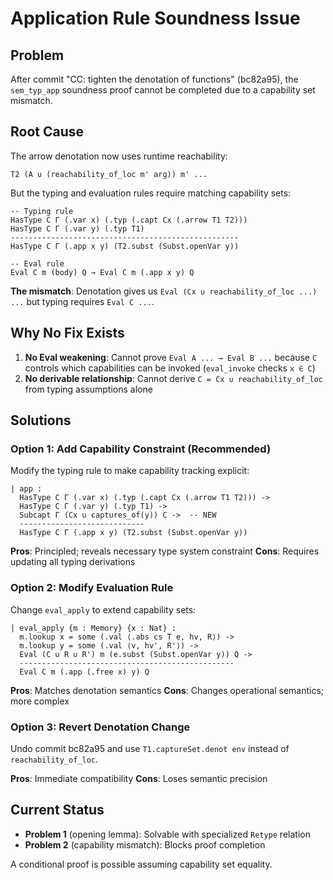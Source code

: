 # Application Rule Soundness Issue

## Problem

After commit "CC: tighten the denotation of functions" (bc82a95), the `sem_typ_app` soundness proof cannot be completed due to a capability set mismatch.

## Root Cause

The arrow denotation now uses runtime reachability:
```lean
T2 (A ∪ (reachability_of_loc m' arg)) m' ...
```

But the typing and evaluation rules require matching capability sets:
```lean
-- Typing rule
HasType C Γ (.var x) (.typ (.capt Cx (.arrow T1 T2)))
HasType C Γ (.var y) (.typ T1)
---------------------------------------------------
HasType C Γ (.app x y) (T2.subst (Subst.openVar y))

-- Eval rule
Eval C m (body) Q → Eval C m (.app x y) Q
```

**The mismatch**: Denotation gives us `Eval (Cx ∪ reachability_of_loc ...) ...` but typing requires `Eval C ...`.

## Why No Fix Exists

1. **No Eval weakening**: Cannot prove `Eval A ... → Eval B ...` because `C` controls which capabilities can be invoked (`eval_invoke` checks `x ∈ C`)
2. **No derivable relationship**: Cannot derive `C = Cx ∪ reachability_of_loc` from typing assumptions alone

## Solutions

### Option 1: Add Capability Constraint (Recommended)
Modify the typing rule to make capability tracking explicit:
```lean
| app :
  HasType C Γ (.var x) (.typ (.capt Cx (.arrow T1 T2))) ->
  HasType C Γ (.var y) (.typ T1) ->
  Subcapt Γ (Cx ∪ captures_of(y)) C ->  -- NEW
  ----------------------------
  HasType C Γ (.app x y) (T2.subst (Subst.openVar y))
```

**Pros**: Principled; reveals necessary type system constraint
**Cons**: Requires updating all typing derivations

### Option 2: Modify Evaluation Rule
Change `eval_apply` to extend capability sets:
```lean
| eval_apply {m : Memory} {x : Nat} :
  m.lookup x = some (.val ⟨.abs cs T e, hv, R⟩) ->
  m.lookup y = some (.val ⟨v, hv', R'⟩) ->
  Eval (C ∪ R ∪ R') m (e.subst (Subst.openVar y)) Q ->
  ------------------------------------------------
  Eval C m (.app (.free x) y) Q
```

**Pros**: Matches denotation semantics
**Cons**: Changes operational semantics; more complex

### Option 3: Revert Denotation Change
Undo commit bc82a95 and use `T1.captureSet.denot env` instead of `reachability_of_loc`.

**Pros**: Immediate compatibility
**Cons**: Loses semantic precision

## Current Status

- **Problem 1** (opening lemma): Solvable with specialized `Retype` relation
- **Problem 2** (capability mismatch): Blocks proof completion

A conditional proof is possible assuming capability set equality.
